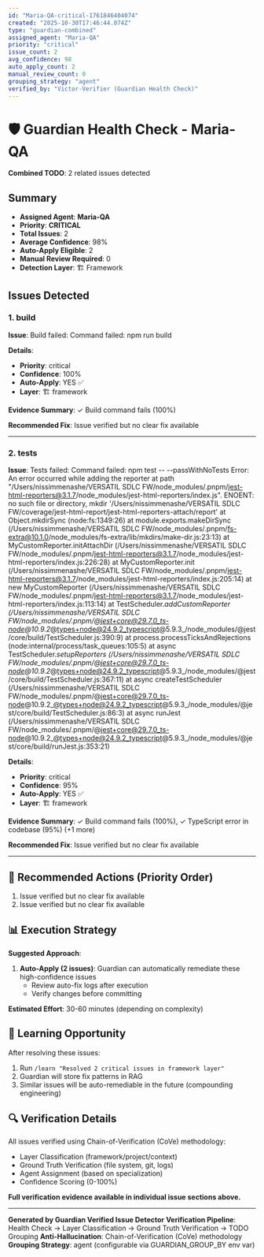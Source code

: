 ```yaml
---
id: "Maria-QA-critical-1761846404074"
created: "2025-10-30T17:46:44.074Z"
type: "guardian-combined"
assigned_agent: "Maria-QA"
priority: "critical"
issue_count: 2
avg_confidence: 98
auto_apply_count: 2
manual_review_count: 0
grouping_strategy: "agent"
verified_by: "Victor-Verifier (Guardian Health Check)"
---
```


# 🛡️ Guardian Health Check - Maria-QA

**Combined TODO**: 2 related issues detected

## Summary

- **Assigned Agent**: **Maria-QA**
- **Priority**: **CRITICAL**
- **Total Issues**: 2
- **Average Confidence**: 98%
- **Auto-Apply Eligible**: 2
- **Manual Review Required**: 0
- **Detection Layer**: 🏗️ Framework

## Issues Detected

### 1. build

**Issue**: Build failed: Command failed: npm run build


**Details**:
- **Priority**: critical
- **Confidence**: 100%
- **Auto-Apply**: YES ✅
- **Layer**: 🏗️ framework

**Evidence Summary**: ✓ Build command fails (100%)

**Recommended Fix**: Issue verified but no clear fix available

---

### 2. tests

**Issue**: Tests failed: Command failed: npm test -- --passWithNoTests
Error: An error occurred while adding the reporter at path "/Users/nissimmenashe/VERSATIL SDLC FW/node_modules/.pnpm/jest-html-reporters@3.1.7/node_modules/jest-html-reporters/index.js".
ENOENT: no such file or directory, mkdir '/Users/nissimmenashe/VERSATIL SDLC FW/coverage/jest-html-report/jest-html-reporters-attach/report'
    at Object.mkdirSync (node:fs:1349:26)
    at module.exports.makeDirSync (/Users/nissimmenashe/VERSATIL SDLC FW/node_modules/.pnpm/fs-extra@10.1.0/node_modules/fs-extra/lib/mkdirs/make-dir.js:23:13)
    at MyCustomReporter.initAttachDir (/Users/nissimmenashe/VERSATIL SDLC FW/node_modules/.pnpm/jest-html-reporters@3.1.7/node_modules/jest-html-reporters/index.js:226:28)
    at MyCustomReporter.init (/Users/nissimmenashe/VERSATIL SDLC FW/node_modules/.pnpm/jest-html-reporters@3.1.7/node_modules/jest-html-reporters/index.js:205:14)
    at new MyCustomReporter (/Users/nissimmenashe/VERSATIL SDLC FW/node_modules/.pnpm/jest-html-reporters@3.1.7/node_modules/jest-html-reporters/index.js:113:14)
    at TestScheduler._addCustomReporter (/Users/nissimmenashe/VERSATIL SDLC FW/node_modules/.pnpm/@jest+core@29.7.0_ts-node@10.9.2_@types+node@24.9.2_typescript@5.9.3_/node_modules/@jest/core/build/TestScheduler.js:390:9)
    at process.processTicksAndRejections (node:internal/process/task_queues:105:5)
    at async TestScheduler._setupReporters (/Users/nissimmenashe/VERSATIL SDLC FW/node_modules/.pnpm/@jest+core@29.7.0_ts-node@10.9.2_@types+node@24.9.2_typescript@5.9.3_/node_modules/@jest/core/build/TestScheduler.js:367:11)
    at async createTestScheduler (/Users/nissimmenashe/VERSATIL SDLC FW/node_modules/.pnpm/@jest+core@29.7.0_ts-node@10.9.2_@types+node@24.9.2_typescript@5.9.3_/node_modules/@jest/core/build/TestScheduler.js:86:3)
    at async runJest (/Users/nissimmenashe/VERSATIL SDLC FW/node_modules/.pnpm/@jest+core@29.7.0_ts-node@10.9.2_@types+node@24.9.2_typescript@5.9.3_/node_modules/@jest/core/build/runJest.js:353:21)


**Details**:
- **Priority**: critical
- **Confidence**: 95%
- **Auto-Apply**: YES ✅
- **Layer**: 🏗️ framework

**Evidence Summary**: ✓ Build command fails (100%), ✓ TypeScript error in codebase (95%) (+1 more)

**Recommended Fix**: Issue verified but no clear fix available

---

## 🎯 Recommended Actions (Priority Order)

1. Issue verified but no clear fix available
2. Issue verified but no clear fix available

## 📊 Execution Strategy

**Suggested Approach**:

1. **Auto-Apply (2 issues)**: Guardian can automatically remediate these high-confidence issues
   - Review auto-fix logs after execution
   - Verify changes before committing


**Estimated Effort**: 30-60 minutes (depending on complexity)

## 🧠 Learning Opportunity

After resolving these issues:
1. Run `/learn "Resolved 2 critical issues in framework layer"`
2. Guardian will store fix patterns in RAG
3. Similar issues will be auto-remediable in the future (compounding engineering)

## 🔍 Verification Details

All issues verified using Chain-of-Verification (CoVe) methodology:
- Layer Classification (framework/project/context)
- Ground Truth Verification (file system, git, logs)
- Agent Assignment (based on specialization)
- Confidence Scoring (0-100%)

**Full verification evidence available in individual issue sections above.**

---

**Generated by Guardian Verified Issue Detector**
**Verification Pipeline**: Health Check → Layer Classification → Ground Truth Verification → TODO Grouping
**Anti-Hallucination**: Chain-of-Verification (CoVe) methodology
**Grouping Strategy**: agent (configurable via GUARDIAN_GROUP_BY env var)
